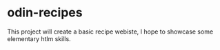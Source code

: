 # odin-recipes
This project will create a basic recipe webiste, I hope to showcase some elementary htlm skills.